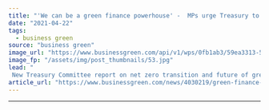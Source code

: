 ```yaml
---
title: "'We can be a green finance powerhouse' -  MPs urge Treasury to beef up climate plans"
date: "2021-04-22"
tags: 
  - business green
source: "business green"
image_url: "https://www.businessgreen.com/api/v1/wps/0fb1ab3/59ea3313-5600-4892-b452-b51eb065eecc/7/3112807141-e1efd357e8-k-185x114.jpg"
image_fp: "/assets/img/post_thumbnails/53.jpg"
lead: "
 New Treasury Committee report on net zero transition and future of green finance calls on government to consider climate labelling for financial products and ramp up efforts to tackle greenwash ..."
article_url: "https://www.businessgreen.com/news/4030219/green-finance-powerhouse-mps-urge-treasury-beef-climate-plans"
---
```


---
